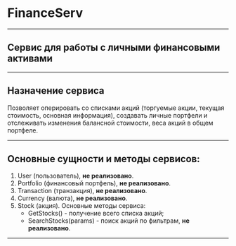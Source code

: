 # FinanceServ
____

## Сервис для работы с личными финансовыми активами

____



## Назначение сервиса

Позволяет оперировать со списками акций (торгуемые акции, текущая стоимость, основная информация),
создавать личные портфели и отслеживать изменения балансной стоимости, веса акций в общем портфеле.

____

## Основные сущности и методы сервисов:

1. User (пользователь), **не реализовано**.
2. Portfolio (финансовый портфель), **не реализовано**.
3. Transaction (транзакция), **не реализовано**.
4. Currency (валюта), **не реализовано**.
5. Stock (акция).
   Основные методы сервиса:
   + GetStocks() - получение всего списка акций;
   + SearchStocks(params) - поиск акций по фильтрам, **не реализовано**.

____
